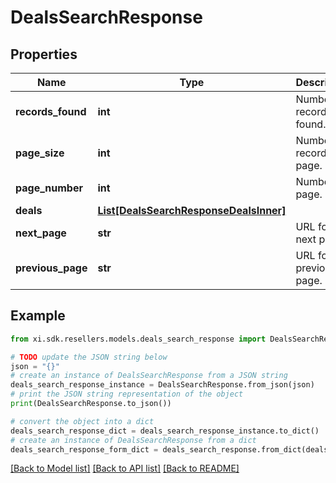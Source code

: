 # DealsSearchResponse


## Properties

Name | Type | Description | Notes
------------ | ------------- | ------------- | -------------
**records_found** | **int** | Number of records found. | [optional] 
**page_size** | **int** | Number of records in a page. | [optional] 
**page_number** | **int** | Number of page. | [optional] 
**deals** | [**List[DealsSearchResponseDealsInner]**](DealsSearchResponseDealsInner.md) |  | [optional] 
**next_page** | **str** | URL for the next page. | [optional] 
**previous_page** | **str** | URL for the previous page. | [optional] 

## Example

```python
from xi.sdk.resellers.models.deals_search_response import DealsSearchResponse

# TODO update the JSON string below
json = "{}"
# create an instance of DealsSearchResponse from a JSON string
deals_search_response_instance = DealsSearchResponse.from_json(json)
# print the JSON string representation of the object
print(DealsSearchResponse.to_json())

# convert the object into a dict
deals_search_response_dict = deals_search_response_instance.to_dict()
# create an instance of DealsSearchResponse from a dict
deals_search_response_form_dict = deals_search_response.from_dict(deals_search_response_dict)
```
[[Back to Model list]](../README.md#documentation-for-models) [[Back to API list]](../README.md#documentation-for-api-endpoints) [[Back to README]](../README.md)


